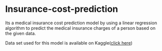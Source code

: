 # Insurance-cost-prediction

Its a medical insurance cost prediction model by using a linear regression algorithm to predict the medical insurance charges of a person based on the given data.

Data set used for this model is available on Kaggle([click here](https://www.kaggle.com/datasets/mirichoi0218/insurance))
